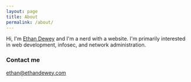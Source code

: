 ```yaml
---
layout: page
title: About
permalink: /about/
---
```


Hi, I'm [Ethan Dewey](https://github.com/edewey) and I'm a nerd with a website. I'm primarily interested in web development, infosec, and network administration. 

### Contact me

[ethan@ethandewey.com](mailto:ethan@ethandewey.com)
